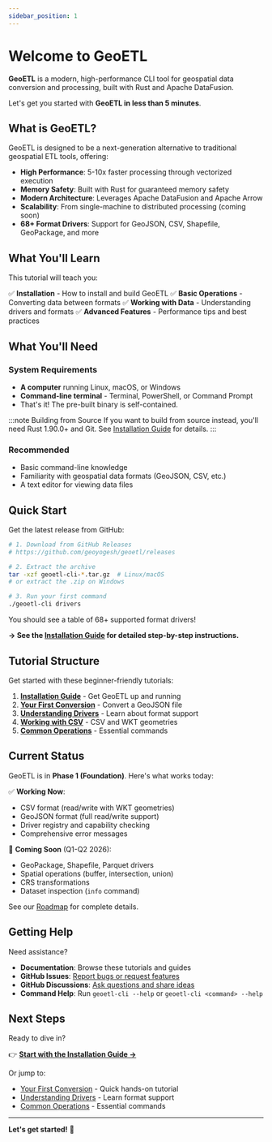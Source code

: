 ```yaml
---
sidebar_position: 1
---
```


# Welcome to GeoETL

**GeoETL** is a modern, high-performance CLI tool for geospatial data conversion and processing, built with Rust and Apache DataFusion.

Let's get you started with **GeoETL in less than 5 minutes**.

## What is GeoETL?

GeoETL is designed to be a next-generation alternative to traditional geospatial ETL tools, offering:

- **High Performance**: 5-10x faster processing through vectorized execution
- **Memory Safety**: Built with Rust for guaranteed memory safety
- **Modern Architecture**: Leverages Apache DataFusion and Apache Arrow
- **Scalability**: From single-machine to distributed processing (coming soon)
- **68+ Format Drivers**: Support for GeoJSON, CSV, Shapefile, GeoPackage, and more

## What You'll Learn

This tutorial will teach you:

✅ **Installation** - How to install and build GeoETL
✅ **Basic Operations** - Converting data between formats
✅ **Working with Data** - Understanding drivers and formats
✅ **Advanced Features** - Performance tips and best practices

## What You'll Need

### System Requirements

- **A computer** running Linux, macOS, or Windows
- **Command-line terminal** - Terminal, PowerShell, or Command Prompt
- That's it! The pre-built binary is self-contained.

:::note Building from Source
If you want to build from source instead, you'll need Rust 1.90.0+ and Git.
See [Installation Guide](./tutorial-basics/installation) for details.
:::

### Recommended

- Basic command-line knowledge
- Familiarity with geospatial data formats (GeoJSON, CSV, etc.)
- A text editor for viewing data files

## Quick Start

Get the latest release from GitHub:

```bash
# 1. Download from GitHub Releases
# https://github.com/geoyogesh/geoetl/releases

# 2. Extract the archive
tar -xzf geoetl-cli-*.tar.gz  # Linux/macOS
# or extract the .zip on Windows

# 3. Run your first command
./geoetl-cli drivers
```

You should see a table of 68+ supported format drivers!

**→ See the [Installation Guide](./tutorial-basics/installation) for detailed step-by-step instructions.**

## Tutorial Structure

Get started with these beginner-friendly tutorials:

1. **[Installation Guide](./tutorial-basics/installation)** - Get GeoETL up and running
2. **[Your First Conversion](./tutorial-basics/first-conversion)** - Convert a GeoJSON file
3. **[Understanding Drivers](./tutorial-basics/understanding-drivers)** - Learn about format support
4. **[Working with CSV](./tutorial-basics/working-with-csv)** - CSV and WKT geometries
5. **[Common Operations](./tutorial-basics/common-operations)** - Essential commands

## Current Status

GeoETL is in **Phase 1 (Foundation)**. Here's what works today:

✅ **Working Now**:
- CSV format (read/write with WKT geometries)
- GeoJSON format (full read/write support)
- Driver registry and capability checking
- Comprehensive error messages

🚧 **Coming Soon** (Q1-Q2 2026):
- GeoPackage, Shapefile, Parquet drivers
- Spatial operations (buffer, intersection, union)
- CRS transformations
- Dataset inspection (`info` command)

See our [Roadmap](https://github.com/geoyogesh/geoetl/blob/main/docs/VISION.md) for complete details.

## Getting Help

Need assistance?

- **Documentation**: Browse these tutorials and guides
- **GitHub Issues**: [Report bugs or request features](https://github.com/geoyogesh/geoetl/issues)
- **GitHub Discussions**: [Ask questions and share ideas](https://github.com/geoyogesh/geoetl/discussions)
- **Command Help**: Run `geoetl-cli --help` or `geoetl-cli <command> --help`

## Next Steps

Ready to dive in?

👉 **[Start with the Installation Guide →](./tutorial-basics/installation)**

Or jump to:
- [Your First Conversion](./tutorial-basics/first-conversion) - Quick hands-on tutorial
- [Understanding Drivers](./tutorial-basics/understanding-drivers) - Learn format support
- [Common Operations](./tutorial-basics/common-operations) - Essential commands

---

**Let's get started!** 🚀
